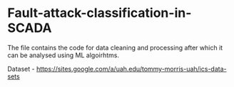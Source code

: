 # Fault-attack-classification-in-SCADA
The file contains the code for data cleaning and processing after which it can be analysed using ML algoirhtms.

Dataset - https://sites.google.com/a/uah.edu/tommy-morris-uah/ics-data-sets
